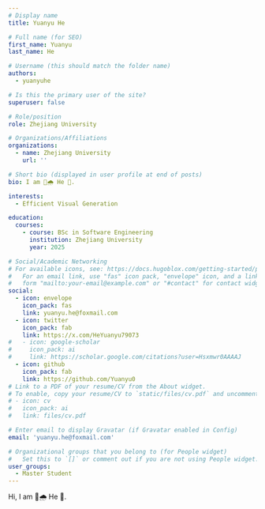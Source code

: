 ```yaml
---
# Display name
title: Yuanyu He

# Full name (for SEO)
first_name: Yuanyu
last_name: He

# Username (this should match the folder name)
authors:
  - yuanyuhe

# Is this the primary user of the site?
superuser: false

# Role/position
role: Zhejiang University

# Organizations/Affiliations
organizations:
  - name: Zhejiang University
    url: ''

# Short bio (displayed in user profile at end of posts)
bio: I am 🦍🌧️ He 👋.

interests:
  - Efficient Visual Generation

education:
  courses:
    - course: BSc in Software Engineering
      institution: Zhejiang University
      year: 2025

# Social/Academic Networking
# For available icons, see: https://docs.hugoblox.com/getting-started/page-builder/#icons
#   For an email link, use "fas" icon pack, "envelope" icon, and a link in the
#   form "mailto:your-email@example.com" or "#contact" for contact widget.
social:
  - icon: envelope
    icon_pack: fas
    link: yuanyu.he@foxmail.com
  - icon: twitter
    icon_pack: fab
    link: https://x.com/HeYuanyu79073
#   - icon: google-scholar
#     icon_pack: ai
#     link: https://scholar.google.com/citations?user=Hsxmwr0AAAAJ
  - icon: github
    icon_pack: fab
    link: https://github.com/Yuanyu0
# Link to a PDF of your resume/CV from the About widget.
# To enable, copy your resume/CV to `static/files/cv.pdf` and uncomment the lines below.
# - icon: cv
#   icon_pack: ai
#   link: files/cv.pdf

# Enter email to display Gravatar (if Gravatar enabled in Config)
email: 'yuanyu.he@foxmail.com'

# Organizational groups that you belong to (for People widget)
#   Set this to `[]` or comment out if you are not using People widget.
user_groups:
  - Master Student
---
```

Hi, I am 🦍🌧️ He 👋.